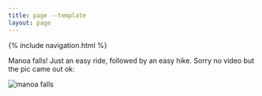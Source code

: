 ```yaml
---
title: page --template
layout: page
---
```



{% include navigation.html %} 



Manoa falls!  Just an easy ride, followed by an easy hike.  Sorry no video but the pic came out ok:

  ![manoa falls](../images/manoafalls.jpg)






